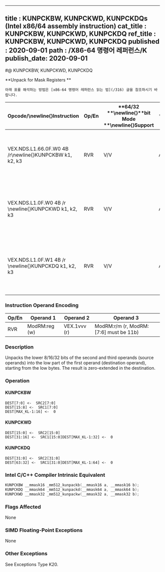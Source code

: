 ----------------------------
title : KUNPCKBW, KUNPCKWD, KUNPCKDQs (Intel x86/64 assembly instruction)
cat_title : KUNPCKBW, KUNPCKWD, KUNPCKDQ
ref_title : KUNPCKBW, KUNPCKWD, KUNPCKDQ
published : 2020-09-01
path : /X86-64 명령어 레퍼런스/K
publish_date: 2020-09-01
----------------------------


#@ KUNPCKBW, KUNPCKWD, KUNPCKDQ

**Unpack for Mask Registers **

```lec-info
아래 표를 해석하는 방법은 [x86-64 명령어 레퍼런스 읽는 법](/316) 글을 참조하시기 바랍니다.
```

|**Opcode/**\newline{}**Instruction**|**Op/En**|**64/32 **\newline{}**bit Mode **\newline{}**Support**|**CPUID **\newline{}**Feature **\newline{}**Flag**|**Description**|
|------------------------------------|---------|------------------------------------------------------|--------------------------------------------------|---------------|
|VEX.NDS.L1.66.0F.W0 4B /r\newline{}KUNPCKBW k1, k2, k3|RVR|V/V|AVX512F|Unpack and interleave 8 bits masks in k2 and k3 and write word result in k1.|
|VEX.NDS.L1.0F.W0 4B /r \newline{}KUNPCKWD k1, k2, k3|RVR|V/V|AVX512BW|Unpack and interleave 16 bits in k2 and k3 and write double-word result in k1.|
|VEX.NDS.L1.0F.W1 4B /r \newline{}KUNPCKDQ k1, k2, k3|RVR|V/V|AVX512BW|Unpack and interleave 32 bits masks in k2 and k3 and write quadword result in k1.|
### Instruction Operand Encoding


|Op/En|Operand 1|Operand 2|Operand 3|
|-----|---------|---------|---------|
|RVR|ModRM:reg (w)|VEX.1vvv (r)|ModRM:r/m (r, ModRM:[7:6] must be 11b)|
### Description


Unpacks the lower 8/16/32 bits of the second and third operands (source operands) into the low part of the first operand (destination operand), starting from the low bytes. The result is zero-extended in the destination.


### Operation
#### KUNPCKBW
```info-verb
DEST[7:0] <-  SRC2[7:0]
DEST[15:8] <-  SRC1[7:0]
DEST[MAX_KL-1:16] <-  0
```
#### KUNPCKWD
```info-verb
DEST[15:0] <-  SRC2[15:0]
DEST[31:16] <-  SRC1[15:0]DEST[MAX_KL-1:32] <-  0
```
#### KUNPCKDQ
```info-verb
DEST[31:0] <-  SRC2[31:0]
DEST[63:32] <-  SRC1[31:0]DEST[MAX_KL-1:64] <-  0
```

### Intel C/C++ Compiler Intrinsic Equivalent

```cpp
KUNPCKBW __mmask16 _mm512_kunpackb(__mmask16 a, __mmask16 b);
KUNPCKDQ __mmask64 _mm512_kunpackd(__mmask64 a, __mmask64 b);
KUNPCKWD __mmask32 _mm512_kunpackw(__mmask32 a, __mmask32 b);
```
### Flags Affected


None

### SIMD Floating-Point Exceptions


None

### Other Exceptions


See Exceptions Type K20.

